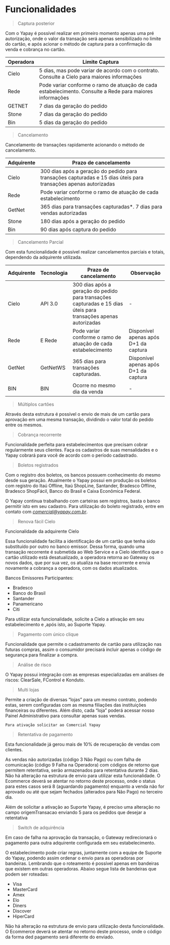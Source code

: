 # Funcionalidades

> Captura posterior

Com o Yapay é possível realizar em primeiro momento apenas uma pré autorização, onde o valor da transação será apenas sensibilizado no limite do cartão, e após acionar o método de captura para a confirmação da venda e cobrança no cartão.

Operadora   | 	Limite Captura
----------  | -----------------------
Cielo |	5 dias, mas pode variar de acordo com o contrato. Consulte a Cielo para maiores informações
Rede |	Pode variar conforme o ramo de atuação de cada estabelecimento. Consulte a Rede para maiores informações
GETNET|	7 dias da geração do pedido
Stone|	7 dias da geração do pedido
Bin|    5 dias da geração do pedido

> Cancelamento

Cancelamento de transações rapidamente acionando o método de cancelamento.

Adquirente | Prazo de cancelamento
---------- | ----------------------
Cielo|	300 dias após a geração do pedido para transações capturadas e 15 dias úteis para transações apenas autorizadas
Rede|	Pode variar conforme o ramo de atuação de cada estabelecimento
GetNet|	365 dias para transações capturadas*. 7 dias para vendas autorizadas
Stone|	180 dias após a geração do pedido
Bin|	90 dias após captura do pedido

> Cancelamento Parcial

Com esta funcionalidade é possível realizar cancelamentos parciais e totais, dependendo da adquirente utilizada.

Adquirente | Tecnologia | Prazo de cancelamento | Observação
---------- | -----------| ----------- | ----------
Cielo|	API 3.0| 300 dias após a geração do pedido para transações capturadas e 15 dias úteis para transações apenas autorizadas | -
Rede|	E Rede|	Pode variar conforme o ramo de atuação de cada estabelecimento | Disponível apenas após D+1 da captura
GetNet| GetNetWS | 365 dias para transações capturadas. | Disponível apenas após D+1 da captura
BIN| BIN | Ocorre no mesmo dia da venda | -


> Múltiplos cartões

Através desta estrutura é possível o envio de mais de um cartão para aprovação em uma mesma transação, dividindo o valor total do pedido entre os mesmos.


> Cobrança recorrente

Funcionalidade perfeita para estabelecimentos que precisam cobrar regularmente seus clientes. Faça os cadastros de suas mensalidades e o Yapay cobrará para você de acordo com o período cadastrado.

> Boletos registrados

Com o registro dos boletos, os bancos possuem conhecimento do mesmo desde sua geração. Atualmente o Yapay possui em produção os boletos com registro do Itaú Offline, Itaú ShopLine, Santander, Bradesco Offline, Bradesco ShopFácil, Banco do Brasil e Caixa Econômica Federal.

O Yapay continua trabalhando com carteiras sem registros, basta o banco permitir isto em seu cadastro. Para utilização do boleto registrado, entre em contato com *comercial@yapay.com.br*.

> Renova fácil Cielo

Funcionalidade da adquirente Cielo

Essa funcionalidade facilita a identificação de um cartão que tenha sido substituído por outro no banco emissor. Dessa forma, quando uma transação recorrente é submetida ao Web Service e a Cielo identifica que o cartão utilizado está desatualizado, a operadora retorna ao Gateway os novos dados, que por sua vez, os atualiza na base recorrente e envia novamente a cobrança a operadora, com os dados atualizados.

Bancos Emissores Participantes:

* Bradesco
* Banco do Brasil
* Santander
* Panamericano
* Citi

Para utilizar esta funcionalidade, solicite a Cielo a ativação em seu estabelecimento e ,após isto, ao Suporte Yapay.

> Pagamento com único clique

Funcionalidade que permite o cadastramento de cartão para utilização nas futuras compras, assim o consumidor precisará incluir apenas o código de segurança para finalizar a compra.


> Análise de risco

O Yapay possui integração com as empresas especializadas em análises de riscos: ClearSale, FControl e Konduto.

> Multi lojas

Permite a criação de diversas “lojas” para um mesmo contrato, podendo estas, serem configuradas com as mesma filiações das instituições financeiras ou diferentes. Além disto, cada “loja” poderá acessar nosso Painel Administrativo para consultar apenas suas vendas.

`Para ativação solicitar ao Comercial Yapay`

> Retentativa de pagamento

Esta funcionalidade já gerou mais de 10% de recuperação de vendas com clientes.

As vendas não autorizadas (código 3 Não Pago) ou com falha de comunicação (código 9 Falha na Operadora) com códigos de retorno que permitem retentativa, serão armazenados para retentativa durante 2 dias. Não há alteração na estrutura de envio para utilizar esta funcionalidade. O Ecommerce deverá se atentar no retorno deste processo, onde o status para estes casos será 8 (aguardando pagamento) enquanto a venda não for aprovado ou até que sejam fechados (alterados para Não Pago) no terceiro dia.

Além de solicitar a ativação ao Suporte Yapay, é preciso uma alteração no campo origemTransacao enviando 5 para os pedidos que desejar a retentativa

> Switch de adquirência

Em caso de falha na aprovação da transação, o Gateway redirecionará o pagamento para outra adquirente configurada em seu estabelecimento.

O estabelecimento pode criar regras, juntamente com a equipe de Suporte do Yapay, podendo assim ordenar o envio para as operadoras por bandeiras. Lembrando que o roteamento é possível apenas em bandeiras que existem em outras operadoras. Abaixo segue lista de bandeiras que podem ser roteadas:

* Visa
* MasterCard
* Amex
* Elo
* Diners
* Discover
* HiperCard

Não há alteração na estrutura de envio para utilização desta funcionalidade. O Ecommerce deverá se atentar no retorno deste processo, onde o código da forma ded pagamento será diferente do enviado.



